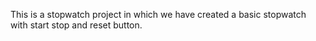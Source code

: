This is a stopwatch project in which we have created a basic stopwatch with start stop and reset button.
